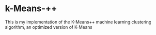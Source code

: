 # k-Means-++
This is my implementation of the K-Means++ machine learning clustering algorithm, an optimized version of K-Means
